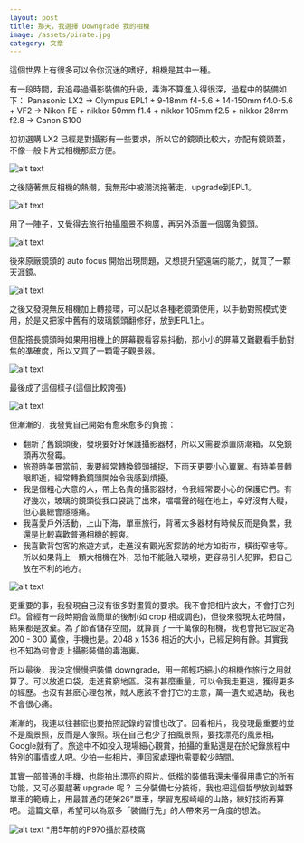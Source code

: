 ```yaml
---
layout: post
title: 那天，我選擇 Downgrade 我的相機
image: /assets/pirate.jpg
category: 文章
---
```


這個世界上有很多可以令你沉迷的嗜好，相機是其中一種。

有一段時間，我追尋過攝影裝備的升級，毒海不算進入得很深，過程中的裝備如下：
Panasonic LX2 -> Olympus EPL1 + 9-18mm f4-5.6 + 14-150mm f4.0-5.6 + VF2 -> Nikon FE + nikkor 50mm f1.4 + nikkor 105mm f2.5 + nikkor 28mm f2.8 -> Canon S100

初初選購 LX2 已經是對攝影有一些要求，所以它的鏡頭比較大，亦配有鏡頭蓋，不像一般卡片式相機那麽方便。

![alt text](/assets/LX2.png "LX2")

之後隨著無反相機的熱潮，我無形中被潮流拖著走，upgrade到EPL1。

![alt text](/assets/EPL1.png "EPL1")

用了一陣子，又覺得去旅行拍攝風景不夠廣，再另外添置一個廣角鏡頭。

![alt text](/assets/WIDELEN.png "Wide Angel Lens")

後來原廠鏡頭的 auto focus 開始出現問題，又想提升望遠端的能力，就買了一顆天涯鏡。

![alt text](/assets/TIANYALEN.png "天涯 Lens")

之後又發現無反相機加上轉接環，可以配以各種老鏡頭使用，以手動對照模式使用，於是又把家中舊有的玻璃鏡頭翻修好，放到EPL1上。

但配撘長鏡頭時如果用相機上的屏幕觀看容易抖動，那小小的屏幕又難觀看手動對焦的凖確度，所以又買了一顆電子觀景器。

![alt text](/assets/VF2.png "VF2")

最後成了這個樣子(這個比較誇張)

![alt text](/assets/pirate.jpg "pirate look")


但漸漸的，我發覺自己開始有愈來愈多的負擔：

- 翻新了舊鏡頭後，發現要好好保護攝影器材，所以又需要添置防潮箱，以免鏡頭再次發霉。
- 旅遊時美景當前，我要經常轉換鏡頭捕捉，下雨天更要小心翼翼。有時美景轉眼即逝，經常轉換鏡頭開始令我感到煩擾。
- 我是個粗心大意的人，帶上名貴的攝影器材，令我經常要小心的保護它們。有好幾次，玻璃的鏡頭從我口袋跳了出來，噹噹聲的碰在地上，幸好沒有大礙，但心裏總會隱隱痛。
- 我喜愛戶外活動，上山下海，單車旅行，背著太多器材有時候反而是負累，我還是比較喜歡普通相機的輕爽。
-  我喜歡背包客的旅遊方式，走進沒有觀光客探訪的地方如街市，橫街窄巷等。所以如果背上一顆大相機在外，恐怕不能融入環境，更容易引人犯罪，把自己放在不利的地方。

![alt text](/assets/biketrip.jpg "bike trip")

更重要的事，我發現自己沒有很多對畫質的要求。我不會把相片放大，不會打它列印。曾經有一段時期會做簡單的後制(如 crop 相或調色)，但後來發現太花時間，結果都是放棄。為了節省儲存空間，就算買了一千萬像的相機，我也會把它設定為 200 - 300 萬像，手機也是。2048 x 1536 相近的大小，已經足夠有餘。其實我也不知為何會走上攝影裝備的毒海裏。

所以最後，我決定慢慢把裝備 downgrade，用一部輕巧細小的相機作旅行之用就算了。可以放進口袋，走進貧窮地區。沒有甚麼重量，可以令我走更遠，獲得更多的經歷。也沒有甚麽心理包袱，賊人應該不會打它的主意，萬一遺失或遇劫，我也不會很心痛。

漸漸的，我連以往甚麽也要拍照記錄的習慣也改了。回看相片，我發現最重要的並不是風景照，反而是人像照。現在自己也少了拍風景照，要找漂亮的風景相，Google就有了。旅途中不如投入現場細心觀賞，拍攝的重點還是在於紀錄旅程中特別的事情或人吧。少拍一些相片，連回家處理也需要較少時間。

其實一部普通的手機，也能拍出漂亮的照片。低楷的裝備我還未懂得用盡它的所有功能，又可必要趕著 upgrade 呢？
三分裝備七分技術，我也把這個哲學放到越野單車的範疇上，用最普通的硬架26"單車，學習克服崎嶇的山路，練好技術再算吧。
這篇文章，希望可以為眾多「裝備行先」的人帶來另一角度的想法。

![alt text](/assets/waterreflection.jpg "water reflection by P970")
*用5年前的P970攝於荔枝窩